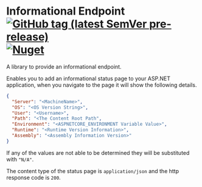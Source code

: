 # Informational Endpoint [![GitHub tag (latest SemVer pre-release)](https://img.shields.io/github/v/tag/deathchurch/informationalendpoint?include_prereleases)](https://github.com/deathchurch/InformationalEndpoint/releases/tag/v0.0.3-pre) [![Nuget](https://img.shields.io/nuget/v/InformationalEndpoint?style=plastic)](https://www.nuget.org/packages/InformationalEndpoint)

A library to provide an informational endpoint.

Enables you to add an informational status page to your ASP.NET application, when you navigate to the page it will show the following details.

```json
{
  "Server": "<MachineName>",
  "OS": "<OS Version String>",
  "User": "<Username>",
  "Path": "<The Content Root Path",
  "Environment": "<ASPNETCORE_ENVIRONMENT Variable Value>",
  "Runtime": "<Runtime Version Information>",
  "Assembly": "<Assembly Information Version>"
}
```
If any of the values are not able to be determined they will be substituted with ```"N/A"```.

The content type of the status page is ```application/json``` and the http response code is ```200```.
